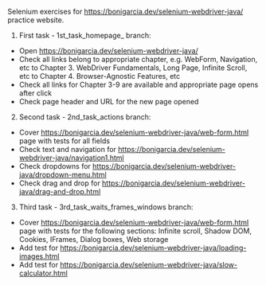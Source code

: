 Selenium exercises for https://bonigarcia.dev/selenium-webdriver-java/ practice website.
1. First task - 1st_task_homepage_ branch:
- Open https://bonigarcia.dev/selenium-webdriver-java/
- Check all links belong to appropriate chapter, e.g. WebForm, Navigation, etc to Chapter 3. WebDriver Fundamentals, Long Page, Infinite Scroll, etc to Chapter 4. Browser-Agnostic Features, etc
- Check all links for Chapter 3-9 are available and appropriate page opens after click
- Check page header and URL for the new page opened
2. Second task - 2nd_task_actions branch:
- Cover https://bonigarcia.dev/selenium-webdriver-java/web-form.html page with tests for all fields
- Check text and navigation for https://bonigarcia.dev/selenium-webdriver-java/navigation1.html
- Check dropdowns for https://bonigarcia.dev/selenium-webdriver-java/dropdown-menu.html
- Check drag and drop for https://bonigarcia.dev/selenium-webdriver-java/drag-and-drop.html
3. Third task - 3rd_task_waits_frames_windows branch:
- Cover https://bonigarcia.dev/selenium-webdriver-java/web-form.html page with tests for the following sections:
Infinite scroll, Shadow DOM, Cookies, IFrames, Dialog boxes, Web storage
- Add test for https://bonigarcia.dev/selenium-webdriver-java/loading-images.html
- Add test for https://bonigarcia.dev/selenium-webdriver-java/slow-calculator.html
